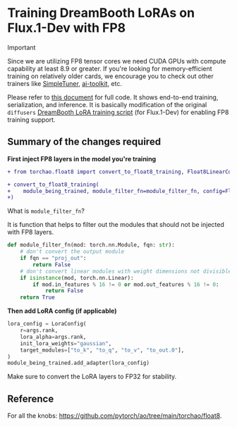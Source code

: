 # Training DreamBooth LoRAs on Flux.1-Dev with FP8

> [!IMPORTANT]  
> Since we are utilizing FP8 tensor cores we need CUDA GPUs with compute capability at least 8.9 or greater. If you're looking for memory-efficient training on relatively older cards, we encourage you to check out other trainers like [SimpleTuner](https://github.com/bghira/SimpleTuner), [ai-toolkit](https://github.com/ostris/ai-toolkit/), etc.

Please refer to [this document](https://gist.github.com/sayakpaul/f0358dd4f4bcedf14211eba5704df25a) for full code. It shows end-to-end training, serialization, and inference. It is basically modification of the original `diffusers` [DreamBooth LoRA training script](https://github.com/huggingface/diffusers/blob/main/examples/dreambooth/train_dreambooth_lora_flux.py) (for Flux.1-Dev) for enabling FP8 training support. 

## Summary of the changes required

**First inject FP8 layers in the model you're training**

```diff
+ from torchao.float8 import convert_to_float8_training, Float8LinearConfig

+ convert_to_float8_training(
+    module_being_trained, module_filter_fn=module_filter_fn, config=Float8LinearConfig(pad_inner_dim=True)
+)
```

What is `module_filter_fn`?

It is function that helps to filter out the modules that should not be injected with FP8 layers. 

```python
def module_filter_fn(mod: torch.nn.Module, fqn: str):
    # don't convert the output module
    if fqn == "proj_out":
        return False
    # don't convert linear modules with weight dimensions not divisible by 16
    if isinstance(mod, torch.nn.Linear):
        if mod.in_features % 16 != 0 or mod.out_features % 16 != 0:
            return False
    return True
```

**Then add LoRA config (if applicable)**

```python
lora_config = LoraConfig(
    r=args.rank,
    lora_alpha=args.rank,
    init_lora_weights="gaussian",
    target_modules=["to_k", "to_q", "to_v", "to_out.0"],
)
module_being_trained.add_adapter(lora_config)
```

Make sure to convert the LoRA layers to FP32 for stability.

## Reference

For all the knobs: https://github.com/pytorch/ao/tree/main/torchao/float8.

